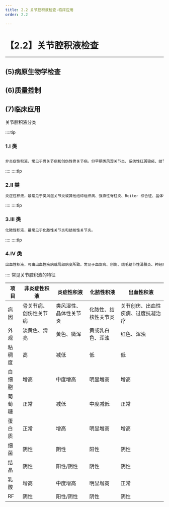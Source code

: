 ```yaml
---
title: 2.2 关节腔积液检查-临床应用
order: 2.2

---
```


# 【2.2】关节腔积液检查

<kaodian :text="'临床检验基础记忆卡'" />

<!-- ###### 第十三章 浆膜腔积液检验

> 临床检验基础 -->

<beitiL/>

---

## (5)病原生物学检查

<son :text="'临床检验基础检验记忆卡'" text1="(5)病原生物学检查" :textOption="[['了解','相关专业知识','专业实践能力'],['了解','专业知识','专业实践能力'],['了解','专业知识','专业实践能力']]" />

## (6)质量控制

<son :text="'临床检验基础检验记忆卡'" text1="(6)质量控制" :textOption="[['了解','相关专业知识','专业实践能力'],['了解','专业知识','专业实践能力'],['了解','专业知识','专业实践能力']]" />

## (7)临床应用

<son :text="'临床检验基础检验记忆卡'" text1="(7)临床应用" :textOption="[['了解','专业知识','专业实践能力'],['了解','相关专业知识','专业实践能力'],['了解','专业知识','专业实践能力']]" />

关节腔积液分类

::::tip

### 1.Ⅰ 类

```js

非炎症性积液，常见于骨关节病和创伤性骨关节病。但早期类风湿关节炎、系统性红斑狼疮、结节性红斑伴发的关节炎和关节周围炎等，由于其炎症表现并不明显，也可表现为 Ⅰ 类积液的特点。

```

::::
::::tip

### 2.Ⅱ 类

```js
炎症性积液，最常见于类风湿关节炎或其他结缔组织病、强直性脊柱炎、Reiter 综合征、晶体性关节炎（痛风、假性痛风）、反应性关节炎等。
```

::::
::::tip

### 3.Ⅲ 类

```js
化脓性积液，最常见于化脓性关节炎和结核性关节炎。
```

::::
::::tip

### 4.Ⅳ 类

```js
出血性积液，可由出血性疾病或局部病变所致。常见于血友病、创伤、绒毛结节性滑膜炎、神经病变性关节病及抗凝治疗过度等。
```

::::
常见关节腔积液的特征

| 项目   | 非炎症性积液           | 炎症性积液             | 化脓性积液           | 出血性积液                         |
| ------ | ---------------------- | ---------------------- | -------------------- | ---------------------------------- |
| 病因   | 骨关节病、创伤性关节病 | 类风湿性、晶体性关节炎 | 化脓性、结核性关节炎 | 关节创伤、出血性疾病、过度抗凝治疗 |
| 外观   | 淡黄色、清亮           | 黄色、微浑             | 黄或乳白色、浑浊     | 红色、浑浊                         |
| 粘稠度 | 高                     | 减低                   | 低                   | 低                                 |
| 白细胞 | 增高                   | 中度增高               | 明显增高             | 增高                               |
| 葡萄糖 | 正常                   | 减低                   | 中度减低             | 正常                               |
| 蛋白质 | 正常                   | 增高                   | 明显增高             | 增高                               |
| 细菌   | 阴性                   | 阴性                   | 阳性                 | 阴性                               |
| 结晶   | 阴性                   | 阳性/阴性              | 阴性                 | 阴性                               |
| 乳酸   | 增高                   | 中度增高               | 明显增高             | 正常                               |
| RF     | 阴性                   | 阳性/阴性              | 阴性                 | 阴性                               |
